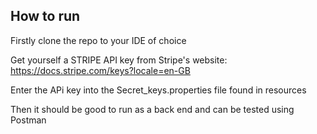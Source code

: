 How to run
------------
Firstly clone the repo to your IDE of choice

Get yourself a STRIPE API key from Stripe's website: https://docs.stripe.com/keys?locale=en-GB

Enter the APi key into the Secret_keys.properties file found in resources

Then it should be good to run as a back end and can be tested using Postman
